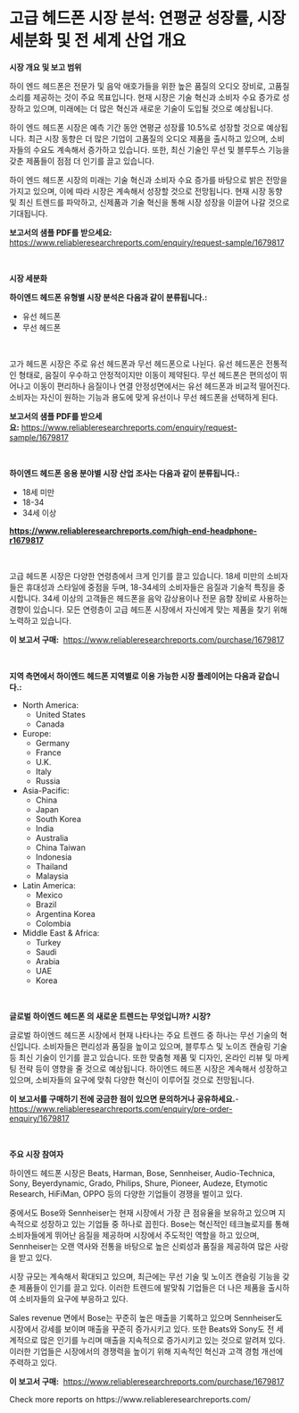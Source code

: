 <p><h1>고급 헤드폰 시장 분석: 연평균 성장률, 시장 세분화 및 전 세계 산업 개요</h1></p><p><strong>시장 개요 및 보고 범위</strong></p>
<p><p>하이 엔드 헤드폰은 전문가 및 음악 애호가들을 위한 높은 품질의 오디오 장비로, 고품질 소리를 제공하는 것이 주요 목표입니다. 현재 시장은 기술 혁신과 소비자 수요 증가로 성장하고 있으며, 미래에는 더 많은 혁신과 새로운 기술이 도입될 것으로 예상됩니다. </p><p>하이 엔드 헤드폰 시장은 예측 기간 동안 연평균 성장률 10.5%로 성장할 것으로 예상됩니다. 최근 시장 동향은 더 많은 기업이 고품질의 오디오 제품을 출시하고 있으며, 소비자들의 수요도 계속해서 증가하고 있습니다. 또한, 최신 기술인 무선 및 블루투스 기능을 갖춘 제품들이 점점 더 인기를 끌고 있습니다.</p><p>하이 엔드 헤드폰 시장의 미래는 기술 혁신과 소비자 수요 증가를 바탕으로 밝은 전망을 가지고 있으며, 이에 따라 시장은 계속해서 성장할 것으로 전망됩니다. 현재 시장 동향 및 최신 트렌드를 파악하고, 신제품과 기술 혁신을 통해 시장 성장을 이끌어 나갈 것으로 기대됩니다.</p></p>
<p><strong>보고서의 샘플 PDF를 받으세요:</strong> <a href="https://www.reliableresearchreports.com/enquiry/request-sample/1679817">https://www.reliableresearchreports.com/enquiry/request-sample/1679817</a></p>
<p>&nbsp;</p>
<p><strong>시장 세분화</strong></p>
<p><strong>하이엔드 헤드폰 유형별 시장 분석은 다음과 같이 분류됩니다.:</strong></p>
<p><ul><li>유선 헤드폰</li><li>무선 헤드폰</li></ul></p>
<p>&nbsp;</p>
<p><p>고가 헤드폰 시장은 주로 유선 헤드폰과 무선 헤드폰으로 나뉜다. 유선 헤드폰은 전통적인 형태로, 음질이 우수하고 안정적이지만 이동이 제약된다. 무선 헤드폰은 편의성이 뛰어나고 이동이 편리하나 음질이나 연결 안정성면에서는 유선 헤드폰과 비교적 떨어진다. 소비자는 자신이 원하는 기능과 용도에 맞게 유선이나 무선 헤드폰을 선택하게 된다.</p></p>
<p><strong>보고서의 샘플 PDF를 받으세요:</strong>&nbsp;<a href="https://www.reliableresearchreports.com/enquiry/request-sample/1679817">https://www.reliableresearchreports.com/enquiry/request-sample/1679817</a></p>
<p>&nbsp;</p>
<p><strong> 하이엔드 헤드폰 응용 분야별 시장 산업 조사는 다음과 같이 분류됩니다.:</strong></p>
<p><ul><li>18세 미만</li><li>18-34</li><li>34세 이상</li></ul></p>
<p><strong><a href="https://www.reliableresearchreports.com/high-end-headphone-r1679817">https://www.reliableresearchreports.com/high-end-headphone-r1679817</a></strong></p>
<p>&nbsp;</p>
<p><p>고급 헤드폰 시장은 다양한 연령층에서 크게 인기를 끌고 있습니다. 18세 미만의 소비자들은 휴대성과 스타일에 중점을 두며, 18-34세의 소비자들은 음질과 기술적 특징을 중시합니다. 34세 이상의 고객들은 헤드폰을 음악 감상용이나 전문 음향 장비로 사용하는 경향이 있습니다. 모든 연령층이 고급 헤드폰 시장에서 자신에게 맞는 제품을 찾기 위해 노력하고 있습니다.</p></p>
<p><strong>이 보고서 구매:</strong>&nbsp; <a href="https://www.reliableresearchreports.com/purchase/1679817">https://www.reliableresearchreports.com/purchase/1679817</a></p>
<p>&nbsp;</p>
<p><strong>지역 측면에서 하이엔드 헤드폰 지역별로 이용 가능한 시장 플레이어는 다음과 같습니다.:</strong></p>
<p><ul>
    <li>
        North America:
        <ul>
            <li>United States</li>
            <li>Canada</li>
        </ul>
    </li>
    <li>
        Europe:
        <ul>
            <li>Germany</li>
            <li>France</li>
            <li>U.K.</li>
            <li>Italy</li>
            <li>Russia</li>
        </ul>
    </li>
    <li>
        Asia-Pacific:
        <ul>
            <li>China</li>
            <li>Japan</li>
            <li>South Korea</li>
            <li>India</li>
            <li>Australia</li>
            <li>China Taiwan</li>
            <li>Indonesia</li>
            <li>Thailand</li>
            <li>Malaysia</li>
        </ul>
    </li>
    <li>
        Latin America:
        <ul>
            <li>Mexico</li>
            <li>Brazil</li>
            <li>Argentina Korea</li>
            <li>Colombia</li>
        </ul>
    </li>
    <li>
        Middle East & Africa:
        <ul>
            <li>Turkey</li>
            <li>Saudi</li>
            <li>Arabia</li>
            <li>UAE</li>
            <li>Korea</li>
        </ul>
    </li>
    </ul></p>
<p>&nbsp;</p>
<p><strong>글로벌 하이엔드 헤드폰 의 새로운 트렌드는 무엇입니까? 시장?</strong></p>
<p><p>글로벌 하이엔드 헤드폰 시장에서 현재 나타나는 주요 트렌드 중 하나는 무선 기술의 혁신입니다. 소비자들은 편리성과 품질을 높이고 있으며, 블루투스 및 노이즈 캔슬링 기술 등 최신 기술이 인기를 끌고 있습니다. 또한 맞춤형 제품 및 디자인, 온라인 리뷰 및 마케팅 전략 등이 영향을 줄 것으로 예상됩니다. 하이엔드 헤드폰 시장은 계속해서 성장하고 있으며, 소비자들의 요구에 맞춰 다양한 혁신이 이루어질 것으로 전망됩니다.</p></p>
<p><strong>이 보고서를 구매하기 전에 궁금한 점이 있으면 문의하거나 공유하세요.</strong>- <a href="https://www.reliableresearchreports.com/enquiry/pre-order-enquiry/1679817">https://www.reliableresearchreports.com/enquiry/pre-order-enquiry/1679817</a></p>
<p>&nbsp;</p>
<p><strong>주요 시장 참여자</strong></p>
<p><p>하이엔드 헤드폰 시장은 Beats, Harman, Bose, Sennheiser, Audio-Technica, Sony, Beyerdynamic, Grado, Philips, Shure, Pioneer, Audeze, Etymotic Research, HiFiMan, OPPO 등의 다양한 기업들이 경쟁을 벌이고 있다. </p><p>중에서도 Bose와 Sennheiser는 현재 시장에서 가장 큰 점유율을 보유하고 있으며 지속적으로 성장하고 있는 기업들 중 하나로 꼽힌다. Bose는 혁신적인 테크놀로지를 통해 소비자들에게 뛰어난 음질을 제공하며 시장에서 주도적인 역할을 하고 있으며, Sennheiser는 오랜 역사와 전통을 바탕으로 높은 신뢰성과 품질을 제공하여 많은 사랑을 받고 있다.</p><p>시장 규모는 계속해서 확대되고 있으며, 최근에는 무선 기술 및 노이즈 캔슬링 기능을 갖춘 제품들이 인기를 끌고 있다. 이러한 트렌드에 발맞춰 기업들은 더 나은 제품을 출시하여 소비자들의 요구에 부응하고 있다.</p><p>Sales revenue 면에서 Bose는 꾸준히 높은 매출을 기록하고 있으며 Sennheiser도 시장에서 강세를 보이며 매출을 꾸준히 증가시키고 있다. 또한 Beats와 Sony도 전 세계적으로 많은 인기를 누리며 매출을 지속적으로 증가시키고 있는 것으로 알려져 있다. 이러한 기업들은 시장에서의 경쟁력을 높이기 위해 지속적인 혁신과 고객 경험 개선에 주력하고 있다.</p></p>
<p><strong>이 보고서 구매:</strong>&nbsp;&nbsp;<a href="https://www.reliableresearchreports.com/purchase/1679817">https://www.reliableresearchreports.com/purchase/1679817</a></p>
<p>Check more reports on https://www.reliableresearchreports.com/</p>